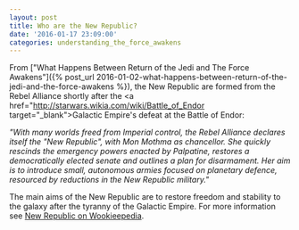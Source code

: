 ```yaml
---
layout: post
title: Who are the New Republic?
date: '2016-01-17 23:09:00'
categories: understanding_the_force_awakens
---
```


From ["What Happens Between Return of the Jedi and The Force Awakens"]({% post_url 2016-01-02-what-happens-between-return-of-the-jedi-and-the-force-awakens %}), the New Republic are formed from the Rebel Alliance shortly after the <a href="http://starwars.wikia.com/wiki/Battle_of_Endor target="_blank">Galactic Empire's defeat at the Battle of Endor</a>:

*"With many worlds freed from Imperial control, the Rebel Alliance declares itself the "New Republic", with Mon Mothma as chancellor. She quickly rescinds the emergency powers enacted by Palpatine, restores a democratically elected senate and outlines a plan for disarmament. Her aim is to introduce small, autonomous armies focused on planetary defence, resourced by reductions in the New Republic military."*

The main aims of the New Republic are to restore freedom and stability to the galaxy after the tyranny of the Galactic Empire. For more information see <a href="http://starwars.wikia.com/wiki/New_Republic" target="_blank">New Republic on Wookieepedia</a>.


